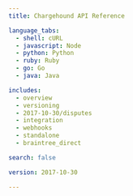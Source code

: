 ```yaml
---
title: Chargehound API Reference

language_tabs:
  - shell: cURL
  - javascript: Node
  - python: Python
  - ruby: Ruby
  - go: Go
  - java: Java

includes:
  - overview
  - versioning
  - 2017-10-30/disputes
  - integration
  - webhooks
  - standalone
  - braintree_direct

search: false

version: 2017-10-30

---
```

